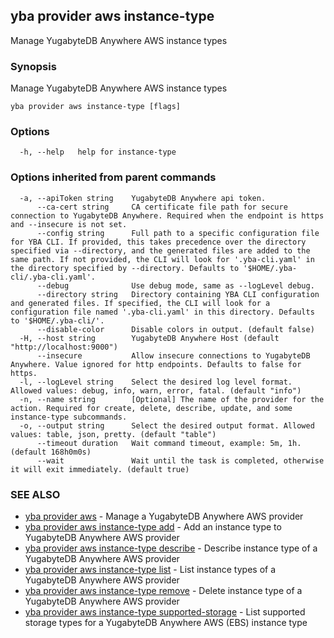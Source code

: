 ## yba provider aws instance-type

Manage YugabyteDB Anywhere AWS instance types

### Synopsis

Manage YugabyteDB Anywhere AWS instance types

```
yba provider aws instance-type [flags]
```

### Options

```
  -h, --help   help for instance-type
```

### Options inherited from parent commands

```
  -a, --apiToken string    YugabyteDB Anywhere api token.
      --ca-cert string     CA certificate file path for secure connection to YugabyteDB Anywhere. Required when the endpoint is https and --insecure is not set.
      --config string      Full path to a specific configuration file for YBA CLI. If provided, this takes precedence over the directory specified via --directory, and the generated files are added to the same path. If not provided, the CLI will look for '.yba-cli.yaml' in the directory specified by --directory. Defaults to '$HOME/.yba-cli/.yba-cli.yaml'.
      --debug              Use debug mode, same as --logLevel debug.
      --directory string   Directory containing YBA CLI configuration and generated files. If specified, the CLI will look for a configuration file named '.yba-cli.yaml' in this directory. Defaults to '$HOME/.yba-cli/'.
      --disable-color      Disable colors in output. (default false)
  -H, --host string        YugabyteDB Anywhere Host (default "http://localhost:9000")
      --insecure           Allow insecure connections to YugabyteDB Anywhere. Value ignored for http endpoints. Defaults to false for https.
  -l, --logLevel string    Select the desired log level format. Allowed values: debug, info, warn, error, fatal. (default "info")
  -n, --name string        [Optional] The name of the provider for the action. Required for create, delete, describe, update, and some instance-type subcommands.
  -o, --output string      Select the desired output format. Allowed values: table, json, pretty. (default "table")
      --timeout duration   Wait command timeout, example: 5m, 1h. (default 168h0m0s)
      --wait               Wait until the task is completed, otherwise it will exit immediately. (default true)
```

### SEE ALSO

* [yba provider aws](yba_provider_aws.md)	 - Manage a YugabyteDB Anywhere AWS provider
* [yba provider aws instance-type add](yba_provider_aws_instance-type_add.md)	 - Add an instance type to YugabyteDB Anywhere AWS provider
* [yba provider aws instance-type describe](yba_provider_aws_instance-type_describe.md)	 - Describe instance type of a YugabyteDB Anywhere AWS provider
* [yba provider aws instance-type list](yba_provider_aws_instance-type_list.md)	 - List instance types of a YugabyteDB Anywhere AWS provider
* [yba provider aws instance-type remove](yba_provider_aws_instance-type_remove.md)	 - Delete instance type of a YugabyteDB Anywhere AWS provider
* [yba provider aws instance-type supported-storage](yba_provider_aws_instance-type_supported-storage.md)	 - List supported storage types for a YugabyteDB Anywhere AWS (EBS) instance type

